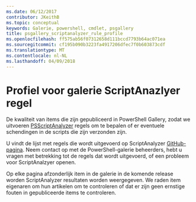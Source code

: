 ```yaml
---
ms.date: 06/12/2017
contributor: JKeithB
ms.topic: conceptual
keywords: Galerie, powershell, cmdlet, psgallery
title: psgallery_scriptanalyzer_rule_profile
ms.openlocfilehash: ff575ab56f07312658d111bccd7793b64ac071ea
ms.sourcegitcommit: cf195b090b3223fa4917206dfec7f0b603873cdf
ms.translationtype: MT
ms.contentlocale: nl-NL
ms.lasthandoff: 04/09/2018
---
```

# <a name="scriptanazlyer-rule-profile-for-gallery"></a>Profiel voor galerie ScriptAnazlyer regel
De kwaliteit van items die zijn gepubliceerd in PowerShell Gallery, zodat we uitvoeren [PSScriptAnalyzer](https://github.com/PowerShell/PSScriptAnalyzer) regels om te bepalen of er eventuele schendingen in de scripts die zijn verzonden zijn.

U vindt de lijst met regels die wordt uitgevoerd op ScriptAnalyzer [GitHub-pagina](https://github.com/PowerShell/PSScriptAnalyzer/blob/development/Engine/Settings/PSGallery.psd1).
Neem contact op met de PowerShell-galerie beheerders, hebt u vragen met betrekking tot de regels dat wordt uitgevoerd, of een probleem voor ScriptAnalzyer openen.

Op elke pagina afzonderlijk item in de galerie in de komende release worden ScriptAnalyzer resultaten worden weergegeven. We raden item eigenaren om hun artikelen om te controleren of dat er zijn geen ernstige fouten in gepubliceerde items te controleren.